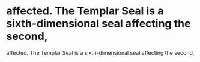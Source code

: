# affected. The Templar Seal is a sixth-dimensional seal affecting the second,

affected. The Templar Seal is a sixth-dimensional seal affecting the second,